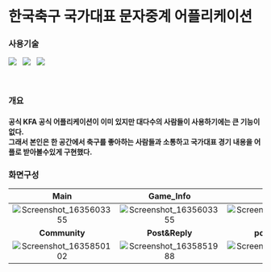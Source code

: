 # 한국축구 국가대표 문자중계 어플리케이션

<p>
  <h3>사용기술</h3>
</p>
<p>
<img src="https://img.shields.io/badge/Android-3DDC84?style=flat-square&logo=Android&logoColor=white"/> &nbsp
<img src="https://img.shields.io/badge/Java-007396?style=flat-square&logo=java&logoColor=white"/> &nbsp
<img src="https://img.shields.io/badge/Firebase-FFCA28?style=flat-square&logo=firebase&logoColor=white"/> &nbsp
</p><br>
<div>
  <h3> 개요 </h3>
  <h4> 공식 KFA 공식 어플리케이션이 이미 있지만 대다수의 사람들이 사용하기에는 큰 기능이 없다.<br>
    그래서 본인은 한 공간에서 축구를 좋아하는 사람들과 소통하고 국가대표 경기 내용을 어플로 받아볼수있게 구현했다.</h4>
</div>

### 화면구성
|Main|Game_Info|Depth|
|:------:|:-------:|:-------:|
|![Screenshot_1635603355](https://user-images.githubusercontent.com/77061558/139834128-f1cc4c26-297f-419a-bfd9-8bc6f94166ff.png)|![Screenshot_1635603355](https://user-images.githubusercontent.com/77061558/139834128-f1cc4c26-297f-419a-bfd9-8bc6f94166ff.png)|![Screenshot_1635603355](https://user-images.githubusercontent.com/77061558/139834128-f1cc4c26-297f-419a-bfd9-8bc6f94166ff.png)|
|**Community**|**Post&Reply**|**postUpload**|
|![Screenshot_1635850102](https://user-images.githubusercontent.com/77061558/139837172-45ced5a1-2def-4045-a179-fb938184425e.png)|![Screenshot_1635851988](https://user-images.githubusercontent.com/77061558/139837176-35e3f79c-5507-4268-9cb8-5322d6d7eef7.png)|![Screenshot_1635850125](https://user-images.githubusercontent.com/77061558/139837202-5d78d215-6ae2-431b-9d08-7cbb966abcab.png)|



